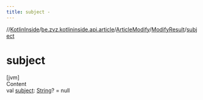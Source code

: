```yaml
---
title: subject -
---
```

//[KotlinInside](../../../index.md)/[be.zvz.kotlininside.api.article](../../index.md)/[ArticleModify](../index.md)/[ModifyResult](index.md)/[subject](subject.md)



# subject  
[jvm]  
Content  
val [subject](subject.md): [String](https://kotlinlang.org/api/latest/jvm/stdlib/kotlin/-string/index.html)? = null  



